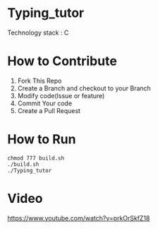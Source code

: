 # Typing_tutor
Technology stack : C

# How to Contribute

1) Fork This Repo
2) Create a Branch and checkout to your Branch 
3) Modify code(Issue or feature)
4) Commit Your code
5) Create a Pull Request 

# How to Run 
```
chmod 777 build.sh
./build.sh
./Typing_tutor
```
# Video
https://www.youtube.com/watch?v=prkOrSkfZ18




